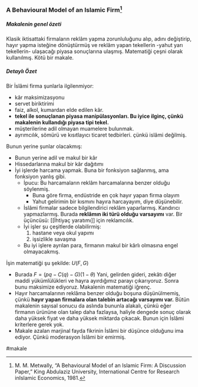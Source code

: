 ### A Behavioural Model of an Islamic Firm[^1]
##### Makalenin genel özeti


Klasik iktisattaki firmaların reklâm yapma zorunluluğunu alıp, adını değiştirip, hayır yapma isteğine dönüştürmüş ve reklâm yapan tekellerin -yahut yarı tekellerin- ulaşacağı piyasa sonuçlarına ulaşmış. Matematiği çeşni olarak kullanılmış. Kötü bir makale.

##### Detaylı Özet

Bir İslâmi firma şunlarla ilgilenmiyor:

- kâr maksimizasyonu
- servet biriktirimi
- faiz, alkol, kumardan elde edilen kâr.
- **tekel ile sonuçlanan piyasa manipülasyonları. Bu iyice ilginç, çünkü makalenin kullandığı piyasa tipi tekel.**
- müşterilerine adil olmayan muamelere bulunmak.
- ayrımcılık, sömürü ve kısıtlayıcı ticaret tedbirleri. çünkü islâmi değilmiş.

Bunun yerine şunlar olacakmış:

- Bunun yerine adil ve makul bir kâr
- Hissedarlarına makul bir kâr dağıtımı
- İyi işlerde harcama yapmak. Buna bir fonksiyon sağlanmış, ama fonksiyon yanlış gibi.
	- İpucu: Bu harcamaların reklâm harcamalarına benzer olduğu söylenmiş.
		- Buna göre firma, endüstride en çok hayır yapan firma olayım
		- Yahut gelirimin bir kısmını hayıra harcayayım, diye düşünebilir.
	- İslâmi firmalar sadece bilgilendirici reklâm yaparlarmış. Kandırıcı yapmazlarmış. Burada **reklâmın iki türü olduğu varsayımı**  var. Bir üçüncüsü: [[İhtiyaç yaratımı]] için reklamcılık.
	- İyi işler şu çeşitlerde olabilirmiş:
		1. hastane veya okul yapımı
		2. işsizlikle savaşma
	- Bu iyi işlere ayrılan para, firmanın makul bir kârlı olmasına engel olmayacakmış.


İşin matematiği şu şekilde: $U(F,G)$
- Burada $F=(pq-C(q)-G)(1-\theta)$  Yani, gelirden gideri, zekâtı diğer maddi yükümlülükleri ve hayra ayırdığımız parayı çıkarıyoruz. Sonra bunu maksimize ediyoruz. Makalenin matematiği iğrenç.
- Hayır harcamalarının reklâma benzer olduğu boşuna düşünülmemiş, çünkü **hayır yapan firmalara olan talebin artacağı varsayımı var.** Bütün makalenin sayısal sonucu da aslında bununla alakalı, çünkü eğer firmanın ürününe olan talep daha fazlaysa, haliyle dengede sonuç olarak daha yüksek fiyat ve daha yüksek miktarda çıkacak. Bunun için İslâmi kriterlere gerek yok.
- Makale azalan marjinal fayda fikrinin İslâmi bir düşünce olduğunu ima ediyor. Çünkü moderasyon İslâmi bir emirmiş. 

#makale

[^1]:	M. M. Metwally, “A Behavioural Model of an Islamic Firm: A Discussion Paper,” King Abdulaziz University, International Centre for Research inIslamic Economics, 1981.